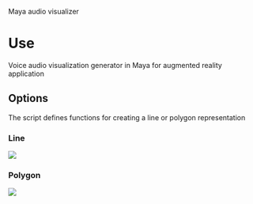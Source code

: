 Maya audio visualizer

# Use
Voice audio visualization generator in Maya for augmented reality application 

## Options
The script defines functions for creating a line or polygon representation

### Line
![](Line.gif)

### Polygon
![](Polygon.gif)
